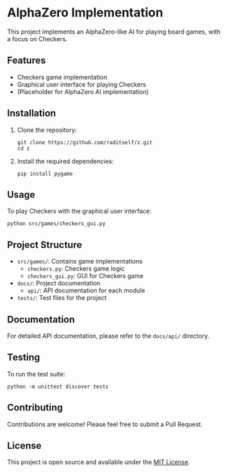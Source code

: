 # AlphaZero Implementation

This project implements an AlphaZero-like AI for playing board games, with a focus on Checkers.

## Features

- Checkers game implementation
- Graphical user interface for playing Checkers
- (Placeholder for AlphaZero AI implementation)

## Installation

1. Clone the repository:
   ```
   git clone https://github.com/raditself/z.git
   cd z
   ```

2. Install the required dependencies:
   ```
   pip install pygame
   ```

## Usage

To play Checkers with the graphical user interface:

```
python src/games/checkers_gui.py
```

## Project Structure

- `src/games/`: Contains game implementations
  - `checkers.py`: Checkers game logic
  - `checkers_gui.py`: GUI for Checkers game
- `docs/`: Project documentation
  - `api/`: API documentation for each module
- `tests/`: Test files for the project

## Documentation

For detailed API documentation, please refer to the `docs/api/` directory.

## Testing

To run the test suite:

```
python -m unittest discover tests
```

## Contributing

Contributions are welcome! Please feel free to submit a Pull Request.

## License

This project is open source and available under the [MIT License](LICENSE).

